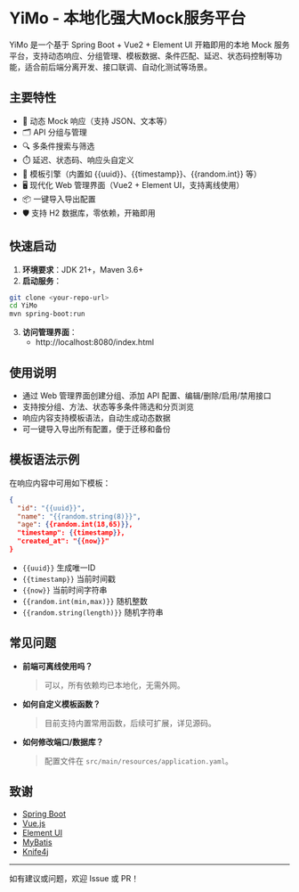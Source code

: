 # YiMo - 本地化强大Mock服务平台

YiMo 是一个基于 Spring Boot + Vue2 + Element UI 开箱即用的本地 Mock 服务平台，支持动态响应、分组管理、模板数据、条件匹配、延迟、状态码控制等功能，适合前后端分离开发、接口联调、自动化测试等场景。

## 主要特性
- 🚀 动态 Mock 响应（支持 JSON、文本等）
- 🗂️ API 分组与管理
- 🔍 多条件搜索与筛选
- ⏱️ 延迟、状态码、响应头自定义
- 🧩 模板引擎（内置如 {{uuid}}、{{timestamp}}、{{random.int}} 等）
- 🖥️ 现代化 Web 管理界面（Vue2 + Element UI，支持离线使用）
- 📦 一键导入导出配置
- 🛡️ 支持 H2 数据库，零依赖，开箱即用

## 快速启动
1. **环境要求**：JDK 21+，Maven 3.6+
2. **启动服务**：
```bash
git clone <your-repo-url>
cd YiMo
mvn spring-boot:run
```
3. **访问管理界面**：
   - http://localhost:8080/index.html

## 使用说明
- 通过 Web 管理界面创建分组、添加 API 配置、编辑/删除/启用/禁用接口
- 支持按分组、方法、状态等多条件筛选和分页浏览
- 响应内容支持模板语法，自动生成动态数据
- 可一键导入导出所有配置，便于迁移和备份

## 模板语法示例
在响应内容中可用如下模板：
```json
{
  "id": "{{uuid}}",
  "name": "{{random.string(8)}}",
  "age": {{random.int(18,65)}},
  "timestamp": {{timestamp}},
  "created_at": "{{now}}"
}
```
- `{{uuid}}` 生成唯一ID
- `{{timestamp}}` 当前时间戳
- `{{now}}` 当前时间字符串
- `{{random.int(min,max)}}` 随机整数
- `{{random.string(length)}}` 随机字符串

## 常见问题
- **前端可离线使用吗？**
  > 可以，所有依赖均已本地化，无需外网。
- **如何自定义模板函数？**
  > 目前支持内置常用函数，后续可扩展，详见源码。
- **如何修改端口/数据库？**
  > 配置文件在 `src/main/resources/application.yaml`。

## 致谢
- [Spring Boot](https://spring.io/projects/spring-boot)
- [Vue.js](https://vuejs.org/)
- [Element UI](https://element.eleme.io/)
- [MyBatis](https://mybatis.org/)
- [Knife4j](https://doc.xiaominfo.com/)

---
如有建议或问题，欢迎 Issue 或 PR！ 